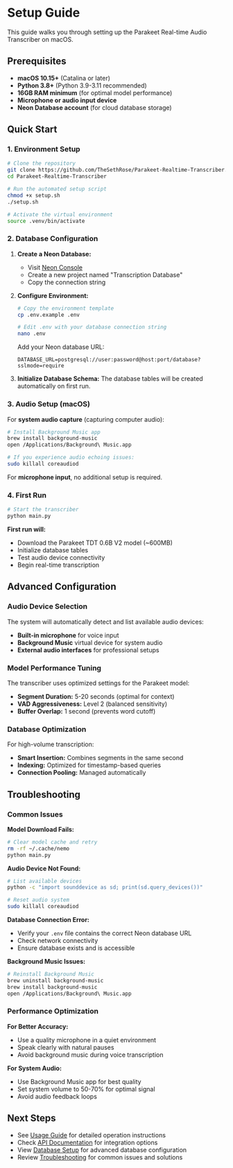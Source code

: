 # Setup Guide

This guide walks you through setting up the Parakeet Real-time Audio Transcriber on macOS.

## Prerequisites

- **macOS 10.15+** (Catalina or later)
- **Python 3.8+** (Python 3.9-3.11 recommended)
- **16GB RAM minimum** (for optimal model performance)
- **Microphone or audio input device**
- **Neon Database account** (for cloud database storage)

## Quick Start

### 1. Environment Setup

```bash
# Clone the repository
git clone https://github.com/TheSethRose/Parakeet-Realtime-Transcriber.git
cd Parakeet-Realtime-Transcriber

# Run the automated setup script
chmod +x setup.sh
./setup.sh

# Activate the virtual environment
source .venv/bin/activate
```

### 2. Database Configuration

1. **Create a Neon Database:**
   - Visit [Neon Console](https://console.neon.tech)
   - Create a new project named "Transcription Database"
   - Copy the connection string

2. **Configure Environment:**
   ```bash
   # Copy the environment template
   cp .env.example .env
   
   # Edit .env with your database connection string
   nano .env
   ```
   
   Add your Neon database URL:
   ```
   DATABASE_URL=postgresql://user:password@host:port/database?sslmode=require
   ```

3. **Initialize Database Schema:**
   The database tables will be created automatically on first run.

### 3. Audio Setup (macOS)

For **system audio capture** (capturing computer audio):

```bash
# Install Background Music app
brew install background-music
open /Applications/Background\ Music.app

# If you experience audio echoing issues:
sudo killall coreaudiod
```

For **microphone input**, no additional setup is required.

### 4. First Run

```bash
# Start the transcriber
python main.py
```

**First run will:**
- Download the Parakeet TDT 0.6B V2 model (~600MB)
- Initialize database tables
- Test audio device connectivity
- Begin real-time transcription

## Advanced Configuration

### Audio Device Selection

The system will automatically detect and list available audio devices:
- **Built-in microphone** for voice input
- **Background Music** virtual device for system audio
- **External audio interfaces** for professional setups

### Model Performance Tuning

The transcriber uses optimized settings for the Parakeet model:
- **Segment Duration:** 5-20 seconds (optimal for context)
- **VAD Aggressiveness:** Level 2 (balanced sensitivity)
- **Buffer Overlap:** 1 second (prevents word cutoff)

### Database Optimization

For high-volume transcription:
- **Smart Insertion:** Combines segments in the same second
- **Indexing:** Optimized for timestamp-based queries
- **Connection Pooling:** Managed automatically

## Troubleshooting

### Common Issues

**Model Download Fails:**
```bash
# Clear model cache and retry
rm -rf ~/.cache/nemo
python main.py
```

**Audio Device Not Found:**
```bash
# List available devices
python -c "import sounddevice as sd; print(sd.query_devices())"

# Reset audio system
sudo killall coreaudiod
```

**Database Connection Error:**
- Verify your `.env` file contains the correct Neon database URL
- Check network connectivity
- Ensure database exists and is accessible

**Background Music Issues:**
```bash
# Reinstall Background Music
brew uninstall background-music
brew install background-music
open /Applications/Background\ Music.app
```

### Performance Optimization

**For Better Accuracy:**
- Use a quality microphone in a quiet environment
- Speak clearly with natural pauses
- Avoid background music during voice transcription

**For System Audio:**
- Use Background Music app for best quality
- Set system volume to 50-70% for optimal signal
- Avoid audio feedback loops

## Next Steps

- See [Usage Guide](usage.md) for detailed operation instructions
- Check [API Documentation](api.md) for integration options
- View [Database Setup](DATABASE_SETUP.md) for advanced database configuration
- Review [Troubleshooting](troubleshooting.md) for common issues and solutions
